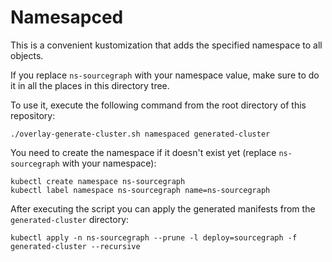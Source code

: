 # Namesapced

This is a convenient kustomization that adds the specified namespace to all objects.

If you replace `ns-sourcegraph` with your namespace value, make sure to do it in all the places in this directory tree.

To use it, execute the following command from the root directory of this repository:

```shell script
./overlay-generate-cluster.sh namespaced generated-cluster
```

You need to create the namespace if it doesn't exist yet (replace `ns-sourcegraph` with your namespace):

```shell script
kubectl create namespace ns-sourcegraph
kubectl label namespace ns-sourcegraph name=ns-sourcegraph
```

After executing the script you can apply the generated manifests from the `generated-cluster` directory:

```shell script
kubectl apply -n ns-sourcegraph --prune -l deploy=sourcegraph -f generated-cluster --recursive
```
